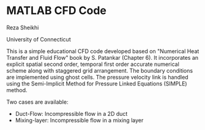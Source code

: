# MATLAB CFD Code
Reza Sheikhi

University of Connecticut

This is a simple educational CFD code developed based on "Numerical Heat Transfer and Fluid Flow" book by S. Patankar (Chapter 6).
It incorporates an explicit spatial second order, temporal first order accurate numerical scheme along with staggered grid arrangement.
The boundary conditions are implemented using ghost cells. The pressure velocity link is handled using the Semi-Implicit Method for Pressure Linked Equations (SIMPLE) method.

Two cases are available:
* Duct-Flow: Incompressible flow in a 2D duct
* Mixing-layer: Incompressible flow in a mixing layer
